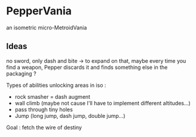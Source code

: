 ﻿# PepperVania

an isometric micro-MetroidVania

## Ideas

no sword, only dash and bite
 -> to expand on that, maybe every time you find a weapon, Pepper discards it and finds something else in the packaging ?

Types of abilities unlocking areas in iso :
- rock smasher = dash augment
- wall climb (maybe not cause I'll have to implement different altitudes...)
- pass through tiny holes
- Jump (long jump, dash jump, double jump...)

Goal : fetch the wire of destiny